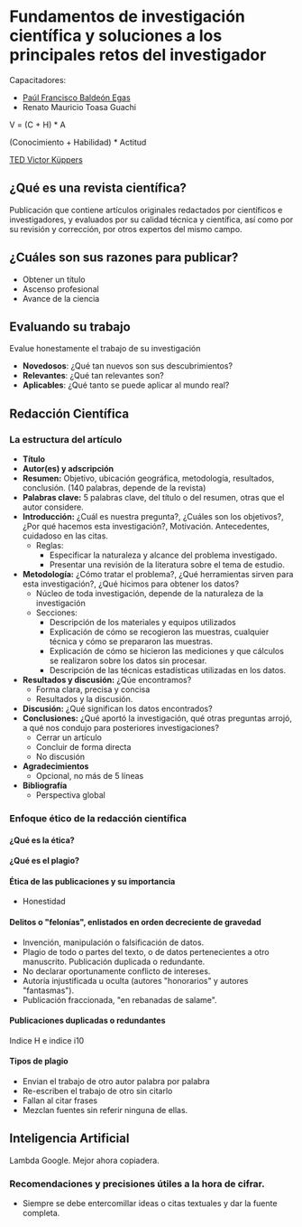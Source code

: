 # Fundamentos de investigación científica y soluciones a los principales retos del investigador

Capacitadores:
- [Paúl Francisco Baldeón Egas](https://youtu.be/nWecIwtN2ho)
- Renato Mauricio Toasa Guachi

V = (C + H) * A

(Conocimiento + Habilidad) * Actitud

[TED Victor Küppers](https://youtu.be/nWecIwtN2ho)

## ¿Qué es una revista científica?

Publicación que contiene artículos originales redactados por científicos e investigadores, y evaluados por su calidad técnica y científica, así como por su revisión y corrección, por otros expertos del mismo campo.

## ¿Cuáles son sus razones para publicar?

- Obtener un título
- Ascenso profesional
- Avance de la ciencia

## Evaluando su trabajo

Evalue honestamente el trabajo de su investigación

- **Novedosos**: ¿Qué tan nuevos son sus descubrimientos?
- **Relevantes**: ¿Qué tan relevantes son?
- **Aplicables**: ¿Qué tanto se puede aplicar al mundo real?

## Redacción Científica

### La estructura del artículo

- **Título**
- **Autor(es) y adscripción**
- **Resumen:** Objetivo, ubicación geográfica, metodología, resultados, conclusión. (140 palabras, depende de la revista)
- **Palabras clave:** 5 palabras clave, del título o del resumen, otras que el autor considere.
- **Introducción:** ¿Cuál es nuestra pregunta?, ¿Cuáles son los objetivos?, ¿Por qué hacemos esta investigación?, Motivación. Antecedentes, cuidadoso en las citas.
  - Reglas:
    - Especificar la naturaleza y alcance del problema investigado.
    - Presentar una revisión de la literatura sobre el tema de estudio.
- **Metodología:** ¿Cómo tratar el problema?, ¿Qué herramientas sirven para esta investigación?, ¿Qué hicimos para obtener los datos?
  - Núcleo de toda investigación, depende de la naturaleza de la investigación
  - Secciones:
    - Descripción de los materiales y equipos utilizados
    - Explicación de cómo se recogieron las muestras, cualquier técnica y cómo se prepararon las muestras.
    - Explicación de cómo se hicieron las mediciones y que cálculos se realizaron sobre los datos sin procesar.
    - Descripción de las técnicas estadísticas utilizadas en los datos.
- **Resultados y discusión:** ¿Qúe encontramos?
  - Forma clara, precisa y concisa
  - Resultados y la discusión.
- **Discusión:** ¿Qué significan los datos encontrados?
- **Conclusiones:** ¿Qué aportó la investigación, qué otras preguntas arrojó, a qué nos condujo para posteriores investigaciones?
  - Cerrar un artículo
  - Concluir de forma directa
  - No discusión
- **Agradecimientos**
  - Opcional, no más de 5 líneas
- **Bibliografía**
  - Perspectiva global

### Enfoque ético de la redacción científica
#### ¿Qué es la ética?
#### ¿Qué es el plagio?
#### Ética de las publicaciones y su importancia
- Honestidad

#### Delitos o "felonías", enlistados en orden decreciente de gravedad
- Invención, manipulación o falsificación de datos.
- Plagio de todo o partes del texto, o de datos pertenecientes a otro manuscrito. Publicación duplicada o redundante.
- No declarar oportunamente conflicto de intereses.
- Autoría injustificada u oculta (autores "honorarios" y autores "fantasmas").
- Publicación fraccionada, "en rebanadas de salame".

#### Publicaciones duplicadas o redundantes
Indice H e indice i10

#### Tipos de plagio
- Envian el trabajo de otro autor palabra por palabra
- Re-escriben el trabajo de otro sin citarlo
- Fallan al citar frases
- Mezclan fuentes sin referir ninguna de ellas.

## Inteligencia Artificial
Lambda Google. Mejor ahora copiadera.

### Recomendaciones y precisiones útiles a la hora de cifrar.

- Siempre se debe entercomillar ideas o citas textuales y dar la fuente completa.